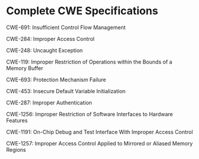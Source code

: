 

# Complete CWE Specifications

CWE-691: Insufficient Control Flow Management

CWE-284: Improper Access Control

CWE-248: Uncaught Exception

CWE-119: Improper Restriction of Operations within the Bounds of a Memory Buffer

CWE-693: Protection Mechanism Failure

CWE-453: Insecure Default Variable Initialization

CWE-287: Improper Authentication

CWE-1256: Improper Restriction of Software Interfaces to Hardware Features

CWE-1191: On-Chip Debug and Test Interface With Improper Access Control

CWE-1257: Improper Access Control Applied to Mirrored or Aliased Memory Regions